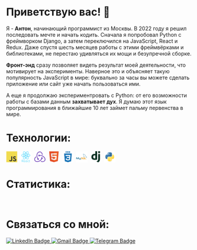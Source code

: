 # Приветствую вас! 👋  
Я - **Антон**, начинающий программист  из Москвы. В 2022 году я решил последовать мечте и начать кодить. Сначала я попробовал Python с фреймворком Django, а затем переключился на JavaScript, React и Redux. Даже спустя шесть месяцев работы с этими фреймвёрками и библиотеками, не перестаю удивляться их мощи и безупречной сборке. 

**Фронт-энд** сразу позволяет видеть результат моей деятельности, что мотивирует на эксперименты. Наверное это и объясняет такую популярность JavaScript в мире: буквально за часы вы можете сделать приложение или сайт уже начать пользоваться ими. 

А еще я продолжаю экспериментровать с Python: от его возможности работы с базами данным **захватывает дух**. Я думаю этот язык программирования в ближайшие 10 лет займет пальму первенства в мире. 

# Технологии:
<img src="https://github.com/devicons/devicon/blob/master/icons/javascript/javascript-original.svg" title="JavaScript" alt="JavaScript" width="30" height="30"/>&nbsp; <img src="https://github.com/devicons/devicon/blob/master/icons/react/react-original-wordmark.svg" title="React" alt="React" width="30" height="30"/>&nbsp; <img src="https://github.com/devicons/devicon/blob/master/icons/redux/redux-original.svg" title="Redux" alt="Redux " width="30" height="30"/>&nbsp; <img src="https://github.com/devicons/devicon/blob/master/icons/html5/html5-original.svg" title="HTML5" alt="HTML" width="30" height="30"/>&nbsp; <img src="https://github.com/devicons/devicon/blob/master/icons/css3/css3-plain-wordmark.svg"  title="CSS3" alt="CSS" width="30" height="30"/>&nbsp; <img src="https://github.com/devicons/devicon/blob/master/icons/mysql/mysql-original-wordmark.svg" title="MySQL"  alt="MySQL" width="30" height="30"/>&nbsp; <img src="https://github.com/devicons/devicon/blob/master/icons/django/django-plain.svg" title="Django"  alt="Django" width="30" height="30"/>&nbsp; <img src="https://github.com/devicons/devicon/blob/master/icons/python/python-original.svg" title="Python"  alt="Python" width="30" height="30"/>&nbsp;

# Статистика:
<img src="https://komarev.com/ghpvc/?username=whiskymerchant&style=flat-square&color=blue" alt=""/>

# Связаться со мной:

<div id="badges">
  <a href="https://www.linkedin.com/in/antonplekhov/">
    <img src="https://img.shields.io/badge/LinkedIn-blue?style=plastic&logo=linkedin&logoColor=white" alt="LinkedIn Badge"/>
  </a>
  <a href="mailto: anton.plekhov@gmail.com">
    <img src="https://img.shields.io/badge/anton.plekhov@gmail.com-blue?style=plastic&logo=gmail&logoColor=red" alt="Gmail Badge"/>
  </a>
  <a href="https://t.me/whiskymerchant">
    <img src="https://img.shields.io/badge/%40whiskymerchant-blue?style=plastic&logo=Telegram&logoColor=white" alt="Telegram Badge"/>
  </a>
</div>



